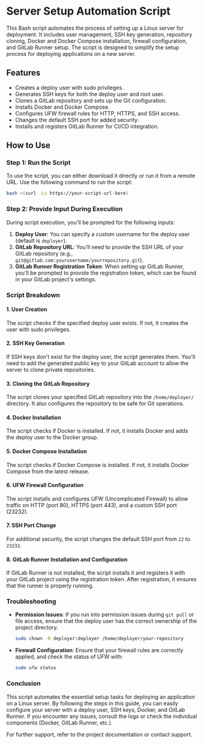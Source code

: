
# Server Setup Automation Script

This Bash script automates the process of setting up a Linux server for deployment. It includes user management, SSH key generation, repository cloning, Docker and Docker Compose installation, firewall configuration, and GitLab Runner setup. The script is designed to simplify the setup process for deploying applications on a new server.

## Features

- Creates a deploy user with sudo privileges.
- Generates SSH keys for both the deploy user and root user.
- Clones a GitLab repository and sets up the Git configuration.
- Installs Docker and Docker Compose.
- Configures UFW firewall rules for HTTP, HTTPS, and SSH access.
- Changes the default SSH port for added security.
- Installs and registers GitLab Runner for CI/CD integration.

## How to Use

### Step 1: Run the Script

To use the script, you can either download it directly or run it from a remote URL. Use the following command to run the script:

```bash
bash <(curl -Ls https://your-script-url-here)
```

### Step 2: Provide Input During Execution

During script execution, you'll be prompted for the following inputs:

1. **Deploy User**: You can specify a custom username for the deploy user (default is `deployer`).
2. **GitLab Repository URL**: You'll need to provide the SSH URL of your GitLab repository (e.g., `git@gitlab.com:yourusername/yourrepository.git`).
3. **GitLab Runner Registration Token**: When setting up GitLab Runner, you'll be prompted to provide the registration token, which can be found in your GitLab project's settings.

### Script Breakdown

#### 1. **User Creation**
The script checks if the specified deploy user exists. If not, it creates the user with sudo privileges.

#### 2. **SSH Key Generation**
If SSH keys don't exist for the deploy user, the script generates them. You'll need to add the generated public key to your GitLab account to allow the server to clone private repositories.

#### 3. **Cloning the GitLab Repository**
The script clones your specified GitLab repository into the `/home/deployer/` directory. It also configures the repository to be safe for Git operations.

#### 4. **Docker Installation**
The script checks if Docker is installed. If not, it installs Docker and adds the deploy user to the Docker group.

#### 5. **Docker Compose Installation**
The script checks if Docker Compose is installed. If not, it installs Docker Compose from the latest release.

#### 6. **UFW Firewall Configuration**
The script installs and configures UFW (Uncomplicated Firewall) to allow traffic on HTTP (port 80), HTTPS (port 443), and a custom SSH port (23232).

#### 7. **SSH Port Change**
For additional security, the script changes the default SSH port from `22` to `23232`.

#### 8. **GitLab Runner Installation and Configuration**
If GitLab Runner is not installed, the script installs it and registers it with your GitLab project using the registration token. After registration, it ensures that the runner is properly running.

### Troubleshooting

- **Permission Issues**: If you run into permission issues during `git pull` or file access, ensure that the deploy user has the correct ownership of the project directory.
  
  ```bash
  sudo chown -R deployer:deployer /home/deployer/your-repository
  ```

- **Firewall Configuration**: Ensure that your firewall rules are correctly applied, and check the status of UFW with:

  ```bash
  sudo ufw status
  ```

### Conclusion

This script automates the essential setup tasks for deploying an application on a Linux server. By following the steps in this guide, you can easily configure your server with a deploy user, SSH keys, Docker, and GitLab Runner. If you encounter any issues, consult the logs or check the individual components (Docker, GitLab Runner, etc.).

For further support, refer to the project documentation or contact support.
